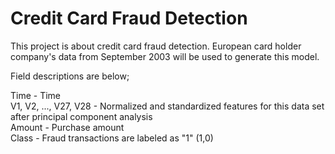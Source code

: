 # Credit Card Fraud Detection

This project is about credit card fraud detection. European card holder company's data from September 2003 will be used to generate this model.  

Field descriptions are below;

Time - Time <br/>
V1, V2, ..., V27, V28 - Normalized and standardized features for this data set after principal component analysis <br/>
Amount - Purchase amount <br/>
Class - Fraud transactions are labeled as "1" (1,0) <br/>